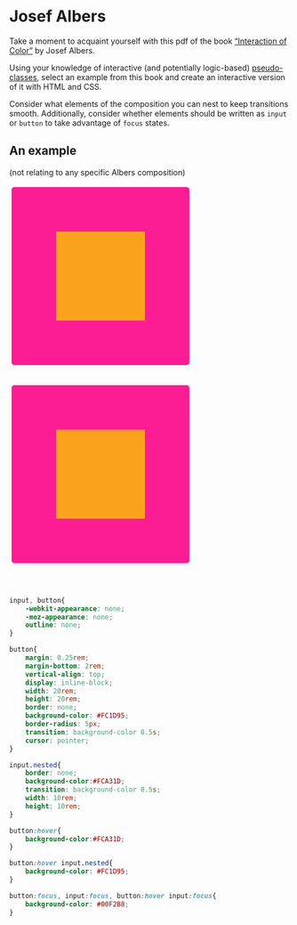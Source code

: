 # Josef Albers

Take a moment to acquaint yourself with this pdf of the book [&ldquo;Interaction of Color&rdquo;](http://www.g-e-s-t-a-l-t.org/MEDIA/PDF/Interaction-of-Color.pdf) by Josef Albers.

Using your knowledge of interactive (and potentially logic-based) [pseudo-classes](/lectures/csspseudo), select an example from this book and create an interactive version of it with HTML and CSS. 

Consider what elements of the composition you can nest to keep transitions smooth. Additionally, consider whether elements should be written as `input` or `button` to take advantage of `focus` states.

## An example
(not relating to any specific Albers composition)

<style type="text/css">
	
	input, button{
		-webkit-appearance: none;
		-moz-appearance: none;
		outline: none;
	}

	button{
		margin: 0.25rem;
		margin-bottom: 2rem;
		vertical-align: top;
		display: inline-block;
		width: 20rem;
		height: 20rem;
		border: none;
		background-color: #FC1D95;
		border-radius: 5px;
		transition: background-color 0.5s;
		cursor: pointer;
	}

	input.nested{
		border: none;
		background-color:#FCA31D;
		transition: background-color 0.5s;
		width: 10rem;
		height: 10rem;
	}

	button:hover{
		background-color:#FCA31D;
	}

	button:hover input.nested{
		background-color: #FC1D95;
	}

	button:focus, input:focus, button:hover input:focus{
		background-color: #00F2B8;
	}

</style>

<button><input type="submit" value="" class="nested"></input></button>
<button><input type="submit" value="" class="nested"></input></button>


```css

input, button{
	-webkit-appearance: none;
	-moz-appearance: none;
	outline: none;
}

button{
	margin: 0.25rem;
	margin-bottom: 2rem;
	vertical-align: top;
	display: inline-block;
	width: 20rem;
	height: 20rem;
	border: none;
	background-color: #FC1D95;
	border-radius: 5px;
	transition: background-color 0.5s;
	cursor: pointer;
}

input.nested{
	border: none;
	background-color:#FCA31D;
	transition: background-color 0.5s;
	width: 10rem;
	height: 10rem;
}

button:hover{
	background-color:#FCA31D;
}

button:hover input.nested{
	background-color: #FC1D95;
}

button:focus, input:focus, button:hover input:focus{
	background-color: #00F2B8;
}


```
